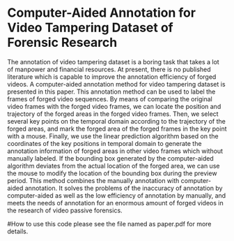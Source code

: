 # Computer-Aided Annotation for Video Tampering Dataset of Forensic Research

The annotation of video tampering dataset is a boring task that takes a lot of manpower and financial resources. At present, there is no published literature which is capable to improve the annotation efficiency of forged videos. A computer-aided annotation method for video tampering dataset is presented in this paper. This annotation method can be used to label the frames of forged video sequences. By means of comparing the original video frames with the forged video frames, we can locate the position and trajectory of the forged areas in the forged video frames. Then, we select several key points on the temporal domain according to the trajectory of the forged areas, and mark the forged area of the forged frames in the key point with a mouse. Finally, we use the linear prediction algorithm based on the coordinates of the key positions in temporal domain to generate the annotation information of forged areas in other video frames which without manually labeled. If the bounding box generated by the computer-aided algorithm deviates from the actual location of the forged area, we can use the mouse to modify the location of the bounding box during the preview period. This method combines the manually annotation with computer-aided annotation. It solves the problems of the inaccuracy of annotation by computer-aided as well as the low efficiency of annotation by manually, and meets the needs of annotation for an enormous amount of forged videos in the research of video passive forensics.

#How to use this code
please see the file named as paper.pdf for more details.

